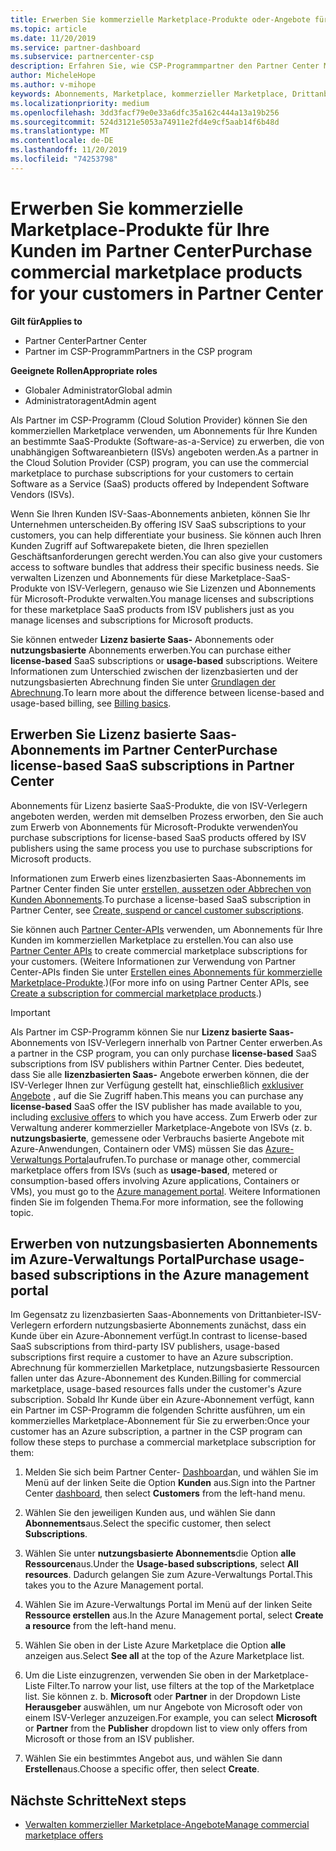 ```yaml
---
title: Erwerben Sie kommerzielle Marketplace-Produkte oder-Angebote für Ihre Kunden | Partner Center
ms.topic: article
ms.date: 11/20/2019
ms.service: partner-dashboard
ms.subservice: partnercenter-csp
description: Erfahren Sie, wie CSP-Programmpartner den Partner Center Marketplace nutzen können, um Kunden Käufe von SaaS-Angeboten von unabhängigen Software Anbietern (ISVs) zu tätigen.
author: MicheleHope
ms.author: v-mihope
keywords: Abonnements, Marketplace, kommerzieller Marketplace, Drittanbieter, ISV, SaaS-Angebote, Cloud Solution Provider-Programm, erwerben eines Angebots, erwerben eines Abonnements
ms.localizationpriority: medium
ms.openlocfilehash: 3dd3facf79e0e33a6dfc35a162c444a13a19b256
ms.sourcegitcommit: 524d3121e5053a74911e2fd4e9cf5aab14f6b48d
ms.translationtype: MT
ms.contentlocale: de-DE
ms.lasthandoff: 11/20/2019
ms.locfileid: "74253798"
---
```

# <a name="purchase-commercial-marketplace-products-for-your-customers-in-partner-center"></a><span data-ttu-id="68e80-104">Erwerben Sie kommerzielle Marketplace-Produkte für Ihre Kunden im Partner Center</span><span class="sxs-lookup"><span data-stu-id="68e80-104">Purchase commercial marketplace products for your customers in Partner Center</span></span>

<span data-ttu-id="68e80-105">**Gilt für**</span><span class="sxs-lookup"><span data-stu-id="68e80-105">**Applies to**</span></span>

- <span data-ttu-id="68e80-106">Partner Center</span><span class="sxs-lookup"><span data-stu-id="68e80-106">Partner Center</span></span>
- <span data-ttu-id="68e80-107">Partner im CSP-Programm</span><span class="sxs-lookup"><span data-stu-id="68e80-107">Partners in the CSP program</span></span>

<span data-ttu-id="68e80-108">**Geeignete Rollen**</span><span class="sxs-lookup"><span data-stu-id="68e80-108">**Appropriate roles**</span></span>

- <span data-ttu-id="68e80-109">Globaler Administrator</span><span class="sxs-lookup"><span data-stu-id="68e80-109">Global admin</span></span>
- <span data-ttu-id="68e80-110">Administratoragent</span><span class="sxs-lookup"><span data-stu-id="68e80-110">Admin agent</span></span>

<span data-ttu-id="68e80-111">Als Partner im CSP-Programm (Cloud Solution Provider) können Sie den kommerziellen Marketplace verwenden, um Abonnements für Ihre Kunden an bestimmte SaaS-Produkte (Software-as-a-Service) zu erwerben, die von unabhängigen Softwareanbietern (ISVs) angeboten werden.</span><span class="sxs-lookup"><span data-stu-id="68e80-111">As a partner in the Cloud Solution Provider (CSP) program, you can use the commercial marketplace to purchase subscriptions for your customers to certain Software as a Service (SaaS) products offered by Independent Software Vendors (ISVs).</span></span> 

<span data-ttu-id="68e80-112">Wenn Sie Ihren Kunden ISV-Saas-Abonnements anbieten, können Sie Ihr Unternehmen unterscheiden.</span><span class="sxs-lookup"><span data-stu-id="68e80-112">By offering ISV SaaS subscriptions to your customers, you can help differentiate your business.</span></span> <span data-ttu-id="68e80-113">Sie können auch Ihren Kunden Zugriff auf Softwarepakete bieten, die Ihren speziellen Geschäftsanforderungen gerecht werden.</span><span class="sxs-lookup"><span data-stu-id="68e80-113">You can also give your customers access to software bundles that address their specific business needs.</span></span> <span data-ttu-id="68e80-114">Sie verwalten Lizenzen und Abonnements für diese Marketplace-SaaS-Produkte von ISV-Verlegern, genauso wie Sie Lizenzen und Abonnements für Microsoft-Produkte verwalten.</span><span class="sxs-lookup"><span data-stu-id="68e80-114">You manage licenses and subscriptions for these marketplace SaaS products from ISV publishers just as you manage licenses and subscriptions for Microsoft products.</span></span>

<span data-ttu-id="68e80-115">Sie können entweder **Lizenz basierte Saas-** Abonnements oder **nutzungsbasierte** Abonnements erwerben.</span><span class="sxs-lookup"><span data-stu-id="68e80-115">You can purchase either **license-based** SaaS subscriptions or **usage-based** subscriptions.</span></span> <span data-ttu-id="68e80-116">Weitere Informationen zum Unterschied zwischen der lizenzbasierten und der nutzungsbasierten Abrechnung finden Sie unter [Grundlagen der Abrechnung](billing-basics.md).</span><span class="sxs-lookup"><span data-stu-id="68e80-116">To learn more about the difference between license-based and usage-based billing, see [Billing basics](billing-basics.md).</span></span>

## <a name="purchase-license-based-saas-subscriptions-in-partner-center"></a><span data-ttu-id="68e80-117">Erwerben Sie Lizenz basierte Saas-Abonnements im Partner Center</span><span class="sxs-lookup"><span data-stu-id="68e80-117">Purchase license-based SaaS subscriptions in Partner Center</span></span>

<span data-ttu-id="68e80-118">Abonnements für Lizenz basierte SaaS-Produkte, die von ISV-Verlegern angeboten werden, werden mit demselben Prozess erworben, den Sie auch zum Erwerb von Abonnements für Microsoft-Produkte verwenden</span><span class="sxs-lookup"><span data-stu-id="68e80-118">You purchase subscriptions for license-based SaaS products offered by ISV publishers using the same process you use to purchase subscriptions for Microsoft products.</span></span>

<span data-ttu-id="68e80-119">Informationen zum Erwerb eines lizenzbasierten Saas-Abonnements im Partner Center finden Sie unter [erstellen, aussetzen oder Abbrechen von Kunden Abonnements](create-a-new-subscription.md#create-a-new-subscription).</span><span class="sxs-lookup"><span data-stu-id="68e80-119">To purchase a license-based SaaS subscription in Partner Center, see [Create, suspend or cancel customer subscriptions](create-a-new-subscription.md#create-a-new-subscription).</span></span>

<span data-ttu-id="68e80-120">Sie können auch [Partner Center-APIs](https://docs.microsoft.com/partner-center/develop/) verwenden, um Abonnements für Ihre Kunden im kommerziellen Marketplace zu erstellen.</span><span class="sxs-lookup"><span data-stu-id="68e80-120">You can also use [Partner Center APIs](https://docs.microsoft.com/partner-center/develop/) to create commercial marketplace subscriptions for your customers.</span></span> <span data-ttu-id="68e80-121">(Weitere Informationen zur Verwendung von Partner Center-APIs finden Sie unter [Erstellen eines Abonnements für kommerzielle Marketplace-Produkte](https://docs.microsoft.com/partner-center/develop/create-subscription-azure-marketplace-products).)</span><span class="sxs-lookup"><span data-stu-id="68e80-121">(For more info on using Partner Center APIs, see [Create a subscription for commercial marketplace products](https://docs.microsoft.com/partner-center/develop/create-subscription-azure-marketplace-products).)</span></span>

>[!IMPORTANT]
> <span data-ttu-id="68e80-122">Als Partner im CSP-Programm können Sie nur **Lizenz basierte Saas-** Abonnements von ISV-Verlegern innerhalb von Partner Center erwerben.</span><span class="sxs-lookup"><span data-stu-id="68e80-122">As a partner in the CSP program, you can only purchase **license-based** SaaS subscriptions from ISV publishers within Partner Center.</span></span> <span data-ttu-id="68e80-123">Dies bedeutet, dass Sie alle **lizenzbasierten Saas-** Angebote erwerben können, die der ISV-Verleger Ihnen zur Verfügung gestellt hat, einschließlich [exklusiver Angebote](csp-commercial-marketplace-discover.md#learn-about-marketplace-exclusive-offers) , auf die Sie Zugriff haben.</span><span class="sxs-lookup"><span data-stu-id="68e80-123">This means you can purchase any **license-based** SaaS offer the ISV publisher has made available to you, including [exclusive offers](csp-commercial-marketplace-discover.md#learn-about-marketplace-exclusive-offers) to which you have access.</span></span> <span data-ttu-id="68e80-124">Zum Erwerb oder zur Verwaltung anderer kommerzieller Marketplace-Angebote von ISVs (z. b. **nutzungsbasierte**, gemessene oder Verbrauchs basierte Angebote mit Azure-Anwendungen, Containern oder VMS) müssen Sie das [Azure-Verwaltungs Portal](https://portal.azure.com/)aufrufen.</span><span class="sxs-lookup"><span data-stu-id="68e80-124">To purchase or manage other, commercial marketplace offers from ISVs (such as **usage-based**, metered or consumption-based offers involving Azure applications, Containers or VMs), you must go to the [Azure management portal](https://portal.azure.com/).</span></span> <span data-ttu-id="68e80-125">Weitere Informationen finden Sie im folgenden Thema.</span><span class="sxs-lookup"><span data-stu-id="68e80-125">For more information, see the following topic.</span></span>

## <a name="purchase-usage-based-subscriptions-in-the-azure-management-portal"></a><span data-ttu-id="68e80-126">Erwerben von nutzungsbasierten Abonnements im Azure-Verwaltungs Portal</span><span class="sxs-lookup"><span data-stu-id="68e80-126">Purchase usage-based subscriptions in the Azure management portal</span></span>

<span data-ttu-id="68e80-127">Im Gegensatz zu lizenzbasierten Saas-Abonnements von Drittanbieter-ISV-Verlegern erfordern nutzungsbasierte Abonnements zunächst, dass ein Kunde über ein Azure-Abonnement verfügt.</span><span class="sxs-lookup"><span data-stu-id="68e80-127">In contrast to license-based SaaS subscriptions from third-party ISV publishers, usage-based subscriptions first require a customer to have an Azure subscription.</span></span> <span data-ttu-id="68e80-128">Abrechnung für kommerziellen Marketplace, nutzungsbasierte Ressourcen fallen unter das Azure-Abonnement des Kunden.</span><span class="sxs-lookup"><span data-stu-id="68e80-128">Billing for commercial marketplace, usage-based resources falls under the customer's Azure subscription.</span></span> <span data-ttu-id="68e80-129">Sobald Ihr Kunde über ein Azure-Abonnement verfügt, kann ein Partner im CSP-Programm die folgenden Schritte ausführen, um ein kommerzielles Marketplace-Abonnement für Sie zu erwerben:</span><span class="sxs-lookup"><span data-stu-id="68e80-129">Once your customer has an Azure subscription, a partner in the CSP program can follow these steps to purchase a commercial marketplace subscription for them:</span></span>

1. <span data-ttu-id="68e80-130">Melden Sie sich beim Partner Center- [Dashboard](https://partner.microsoft.com/dashboard)an, und wählen Sie im Menü auf der linken Seite die Option **Kunden** aus.</span><span class="sxs-lookup"><span data-stu-id="68e80-130">Sign into the Partner Center [dashboard](https://partner.microsoft.com/dashboard), then select **Customers** from the left-hand menu.</span></span>

2. <span data-ttu-id="68e80-131">Wählen Sie den jeweiligen Kunden aus, und wählen Sie dann **Abonnements**aus.</span><span class="sxs-lookup"><span data-stu-id="68e80-131">Select the specific customer, then select **Subscriptions**.</span></span>  

3. <span data-ttu-id="68e80-132">Wählen Sie unter **nutzungsbasierte Abonnements**die Option **alle Ressourcen**aus.</span><span class="sxs-lookup"><span data-stu-id="68e80-132">Under the **Usage-based subscriptions**, select **All resources**.</span></span> <span data-ttu-id="68e80-133">Dadurch gelangen Sie zum Azure-Verwaltungs Portal.</span><span class="sxs-lookup"><span data-stu-id="68e80-133">This takes you to the Azure Management portal.</span></span>

4. <span data-ttu-id="68e80-134">Wählen Sie im Azure-Verwaltungs Portal im Menü auf der linken Seite **Ressource erstellen** aus.</span><span class="sxs-lookup"><span data-stu-id="68e80-134">In the Azure Management portal, select **Create a resource** from the left-hand menu.</span></span>

5. <span data-ttu-id="68e80-135">Wählen Sie oben in der Liste Azure Marketplace die Option **alle** anzeigen aus.</span><span class="sxs-lookup"><span data-stu-id="68e80-135">Select **See all** at the top of the Azure Marketplace list.</span></span>

6. <span data-ttu-id="68e80-136">Um die Liste einzugrenzen, verwenden Sie oben in der Marketplace-Liste Filter.</span><span class="sxs-lookup"><span data-stu-id="68e80-136">To narrow your list, use filters at the top of the Marketplace list.</span></span> <span data-ttu-id="68e80-137">Sie können z. b. **Microsoft** oder **Partner** in der Dropdown Liste **Herausgeber** auswählen, um nur Angebote von Microsoft oder von einem ISV-Verleger anzuzeigen.</span><span class="sxs-lookup"><span data-stu-id="68e80-137">For example, you can select **Microsoft** or **Partner** from the **Publisher** dropdown list to view only offers from Microsoft or those from an ISV publisher.</span></span>

7. <span data-ttu-id="68e80-138">Wählen Sie ein bestimmtes Angebot aus, und wählen Sie dann **Erstellen**aus.</span><span class="sxs-lookup"><span data-stu-id="68e80-138">Choose a specific offer, then select **Create**.</span></span>

## <a name="next-steps"></a><span data-ttu-id="68e80-139">Nächste Schritte</span><span class="sxs-lookup"><span data-stu-id="68e80-139">Next steps</span></span>

- [<span data-ttu-id="68e80-140">Verwalten kommerzieller Marketplace-Angebote</span><span class="sxs-lookup"><span data-stu-id="68e80-140">Manage commercial marketplace offers</span></span>](csp-commercial-marketplace-purchase.md)